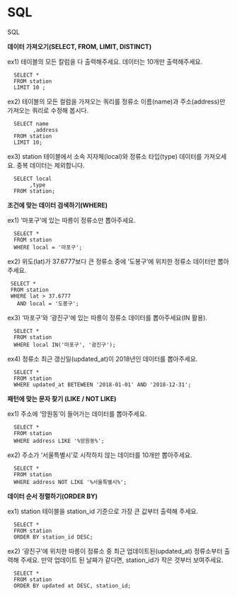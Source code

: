 # SQL

SQL

**데이터 가져오기(SELECT, FROM, LIMIT, DISTINCT)**

ex1) 테이블의 모든 칼럼을 다 출력해주세요. 데이터는 10개만 출력해주세요.

      SELECT * 
      FROM station 
      LIMIT 10 ; 

ex2) 테이블의 모든 컬럼을 가져오는 쿼리를 정류소 이름(name)과 주소(address)만 가져오는 쿼리로 수정해 봅시다.

      SELECT name
            ,address
      FROM station
      LIMIT 10;

ex3) station 테이블에서 소속 지자체(local)와 정류소 타입(type) 데이터를 가져오세요. 중복 데이터는 제외합니다.

      SELECT local
           ,type
      FROM station;

**조건에 맞는 데이터 검색하기(WHERE)**

ex1) ‘마포구'에 있는 따릉이 정류소만 뽑아주세요.

      SELECT *
      FROM station
      WHERE local = '마포구';

ex2) 위도(lat)가 37.6777보다 큰 정류소 중에 ‘도봉구’에 위치한 정류소 데이터만 뽑아주세요.

     SELECT *
     FROM station
     WHERE lat > 37.6777
       AND local = '도봉구';

ex3) ‘마포구’와 ‘광진구’에 있는 따릉이 정류소 데이터를 뽑아주세요(IN 활용).

      SELECT *
      FROM station
      WHERE local IN('마포구', '광진구');

ex4) 정류소 최근 갱신일(updated_at)이 2018년인 데이터를 뽑아주세요.

      SELECT *
      FROM station
      WHERE updated_at BETEWEEN '2018-01-01' AND '2018-12-31';

**패턴에 맞는 문자 찾기 (LIKE / NOT LIKE)**

ex1) 주소에 ‘망원동’이 들어가는 데이터를 뽑아주세요.

      SELECT *
      FROM station
      WHERE address LIKE '%망원동%';

ex2) 주소가 ‘서울특별시’로 시작하지 않는 데이터를 10개만 뽑아주세요.

      SELECT *
      FROM station
      WHERE address NOT LIKE '%서울특별시%';

**데이터 순서 정렬하기(ORDER BY)**

ex1) station 테이블을 station_id 기준으로 가장 큰 값부터 출력해 주세요.

      SELECT *
      FROM station
      ORDER BY station_id DESC;

ex2) ‘광진구’에 위치한 따릉이 정류소 중 최근 업데이트된(updated_at) 정류소부터 출력해 주세요. 만약 업데이트 된 날짜가 같다면, station_id가 작은 것부터 보여주세요.

      SELECT *
      FROM station
      ORDER BY updated at DESC, station_id;

  
